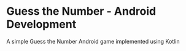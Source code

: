 # Guess the Number - Android Development
A simple Guess the Number Android game implemented using Kotlin



